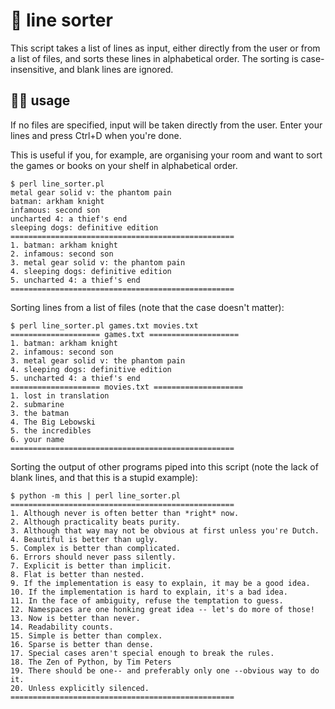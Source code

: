 # 🔢 line sorter

This script takes a list of lines as input, either directly from the user or
from a list of files, and sorts these lines in alphabetical order. The sorting is
case-insensitive, and blank lines are ignored.

## 🧑‍💻 usage

If no files are specified, input will be taken directly from the user. Enter
your lines and press Ctrl+D when you're done.

This is useful if you, for example, are organising your room and want to sort
the games or books on your shelf in alphabetical order.

```shell
$ perl line_sorter.pl
metal gear solid v: the phantom pain
batman: arkham knight
infamous: second son
uncharted 4: a thief's end
sleeping dogs: definitive edition
==================================================
1. batman: arkham knight
2. infamous: second son
3. metal gear solid v: the phantom pain
4. sleeping dogs: definitive edition
5. uncharted 4: a thief's end
==================================================
```

Sorting lines from a list of files (note that the case doesn't matter):

```shell
$ perl line_sorter.pl games.txt movies.txt
==================== games.txt ====================
1. batman: arkham knight
2. infamous: second son
3. metal gear solid v: the phantom pain
4. sleeping dogs: definitive edition
5. uncharted 4: a thief's end
==================== movies.txt ====================
1. lost in translation
2. submarine
3. the batman
4. The Big Lebowski
5. the incredibles
6. your name
==================================================
```

Sorting the output of other programs piped into this script (note the lack of
blank lines, and that this is a stupid example):

```shell
$ python -m this | perl line_sorter.pl
==================================================
1. Although never is often better than *right* now.
2. Although practicality beats purity.
3. Although that way may not be obvious at first unless you're Dutch.
4. Beautiful is better than ugly.
5. Complex is better than complicated.
6. Errors should never pass silently.
7. Explicit is better than implicit.
8. Flat is better than nested.
9. If the implementation is easy to explain, it may be a good idea.
10. If the implementation is hard to explain, it's a bad idea.
11. In the face of ambiguity, refuse the temptation to guess.
12. Namespaces are one honking great idea -- let's do more of those!
13. Now is better than never.
14. Readability counts.
15. Simple is better than complex.
16. Sparse is better than dense.
17. Special cases aren't special enough to break the rules.
18. The Zen of Python, by Tim Peters
19. There should be one-- and preferably only one --obvious way to do it.
20. Unless explicitly silenced.
==================================================
```
